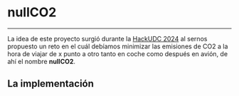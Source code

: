 # nullCO2
---
La idea de este proyecto surgió durante la [HackUDC 2024](https://hackudc.gpul.org/) al sernos propuesto un reto en el cuál debíamos minimizar las emisiones de CO2 a la hora de viajar de x punto a otro tanto en coche como después en avión, de ahí el nombre **nullCO2**.
## La implementación
